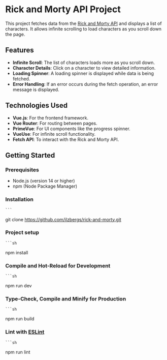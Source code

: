 # Rick and Morty API Project

This project fetches data from the [Rick and Morty API](https://rickandmortyapi.com/) and displays a list of characters. It allows infinite scrolling to load characters as you scroll down the page.

## Features

- **Infinite Scroll**: The list of characters loads more as you scroll down.
- **Character Details**: Click on a character to view detailed information.
- **Loading Spinner**: A loading spinner is displayed while data is being fetched.
- **Error Handling**: If an error occurs during the fetch operation, an error message is displayed.

## Technologies Used

- **Vue.js**: For the frontend framework.
- **Vue Router**: For routing between pages.
- **PrimeVue**: For UI components like the progress spinner.
- **VueUse**: For infinite scroll functionality.
- **Fetch API**: To interact with the Rick and Morty API.

## Getting Started

### Prerequisites

- Node.js (version 14 or higher)
- npm (Node Package Manager)

### Installation

    ```
   git clone https://github.com/ilzbergs/rick-and-morty.git

### Project setup

    ```sh
npm install


### Compile and Hot-Reload for Development

    ```sh
npm run dev


### Type-Check, Compile and Minify for Production

    ```sh
npm run build


### Lint with [ESLint](https://eslint.org/)

    ```sh
npm run lint


